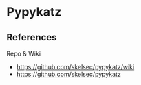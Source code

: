 # Pypykatz

## References
Repo & Wiki
- https://github.com/skelsec/pypykatz/wiki
- https://github.com/skelsec/pypykatz